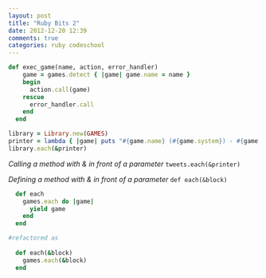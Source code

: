 ```yaml
---
layout: post
title: "Ruby Bits 2"
date: 2012-12-20 12:39
comments: true
categories: ruby codeschool
---
```


```ruby Multiple Lambdas
def exec_game(name, action, error_handler)
    game = games.detect { |game| game.name = name }
    begin
      action.call(game)
    rescue
      error_handler.call
    end
  end
```

```ruby Lambda or Proc to Block
library = Library.new(GAMES)
printer = lambda { |game| puts "#{game.name} (#{game.system}) - #{game.year}" }
library.each(&printer)
```

*Calling a method with & in front of a parameter*
`tweets.each(&printer)`

*Defining a method with & in front of a parameter*
`def each(&block)`

```ruby Passing blocks around...
  def each
    games.each do |game|
      yield game
    end
  end

#refactored as
  
  def each(&block)
    games.each(&block)
  end
```